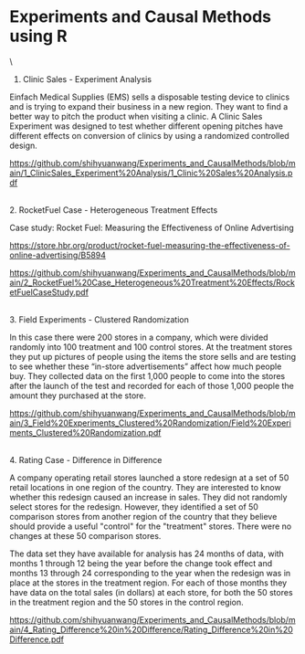 # Experiments and Causal Methods using R
\
1. Clinic Sales - Experiment Analysis

Einfach Medical Supplies (EMS) sells a disposable testing device to clinics and is trying to expand their business in a new region. They want to find a better way to pitch the product when visiting a clinic. A Clinic Sales Experiment was designed to test whether different opening pitches have different effects on conversion of clinics by using a randomized controlled design. 

https://github.com/shihyuanwang/Experiments_and_CausalMethods/blob/main/1_ClinicSales_Experiment%20Analysis/1_Clinic%20Sales%20Analysis.pdf

\
2. RocketFuel Case - Heterogeneous Treatment Effects

Case study: Rocket Fuel: Measuring the Effectiveness of Online Advertising

https://store.hbr.org/product/rocket-fuel-measuring-the-effectiveness-of-online-advertising/B5894

https://github.com/shihyuanwang/Experiments_and_CausalMethods/blob/main/2_RocketFuel%20Case_Heterogeneous%20Treatment%20Effects/RocketFuelCaseStudy.pdf

\
3. Field Experiments - Clustered Randomization

In this case there were 200 stores in a company, which were divided randomly into 100 treatment and 100 control stores. At the treatment stores they put up pictures of people using the items the store sells and are testing to see whether these “in-store advertisements” affect how much people buy. They collected data on the first 1,000 people to come into the stores after the launch of the test and recorded for each of those 1,000 people the amount they purchased at the store.

https://github.com/shihyuanwang/Experiments_and_CausalMethods/blob/main/3_Field%20Experiments_Clustered%20Randomization/Field%20Experiments_Clustered%20Randomization.pdf

\
4. Rating Case - Difference in Difference

A company operating retail stores launched a store redesign at a set of 50 retail locations in one region of the country.  They are interested to know whether this redesign caused an increase in sales.  They did not randomly select stores for the redesign.  However, they identified a set of 50 comparison stores from another region of the country that they believe should provide a useful "control" for the "treatment" stores.  There were no changes at these 50 comparison stores.  

The data set they have available for analysis has 24 months of data, with months 1 through 12 being the year before the change took effect and months 13 through 24 corresponding to the year when the redesign was in place at the stores in the treatment region.  For each of those months they have data on the total sales (in dollars) at each store, for both the 50 stores in the treatment region and the 50 stores in the control region.  

https://github.com/shihyuanwang/Experiments_and_CausalMethods/blob/main/4_Rating_Difference%20in%20Difference/Rating_Difference%20in%20Difference.pdf
